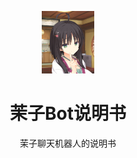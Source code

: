 <p align="center">
    <img src=".github/mako.png" style="height: 100px;"/>
</p>

<h1 align="center">茉子Bot说明书</h1>

<p align="center">
    <span>茉子聊天机器人的说明书</span>
</p>